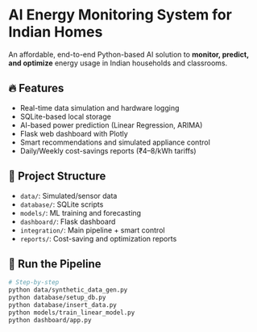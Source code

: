 # AI Energy Monitoring System for Indian Homes

An affordable, end-to-end Python-based AI solution to **monitor, predict, and optimize** energy usage in Indian households and classrooms.

## 🔥 Features

- Real-time data simulation and hardware logging
- SQLite-based local storage
- AI-based power prediction (Linear Regression, ARIMA)
- Flask web dashboard with Plotly
- Smart recommendations and simulated appliance control
- Daily/Weekly cost-savings reports (₹4–8/kWh tariffs)

## 📁 Project Structure

- `data/`: Simulated/sensor data
- `database/`: SQLite scripts
- `models/`: ML training and forecasting
- `dashboard/`: Flask dashboard
- `integration/`: Main pipeline + smart control
- `reports/`: Cost-saving and optimization reports

## 🚀 Run the Pipeline

```bash
# Step-by-step
python data/synthetic_data_gen.py
python database/setup_db.py
python database/insert_data.py
python models/train_linear_model.py
python dashboard/app.py
```
